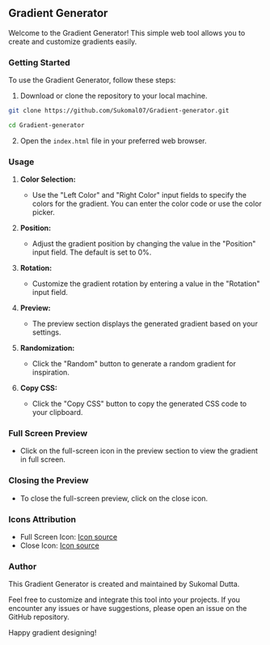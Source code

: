 ## Gradient Generator

Welcome to the Gradient Generator! This simple web tool allows you to create and customize gradients easily.

### Getting Started

To use the Gradient Generator, follow these steps:

1. Download or clone the repository to your local machine.

```bash
git clone https://github.com/Sukomal07/Gradient-generator.git
```

```bash
cd Gradient-generator
```

2. Open the `index.html` file in your preferred web browser.

### Usage

1. **Color Selection:**

   - Use the "Left Color" and "Right Color" input fields to specify the colors for the gradient. You can enter the color code or use the color picker.

2. **Position:**

   - Adjust the gradient position by changing the value in the "Position" input field. The default is set to 0%.

3. **Rotation:**

   - Customize the gradient rotation by entering a value in the "Rotation" input field.

4. **Preview:**

   - The preview section displays the generated gradient based on your settings.

5. **Randomization:**

   - Click the "Random" button to generate a random gradient for inspiration.

6. **Copy CSS:**
   - Click the "Copy CSS" button to copy the generated CSS code to your clipboard.

### Full Screen Preview

- Click on the full-screen icon in the preview section to view the gradient in full screen.

### Closing the Preview

- To close the full-screen preview, click on the close icon.

### Icons Attribution

- Full Screen Icon: [Icon source](https://cdn-icons-png.flaticon.com/128/7344/7344574.png)
- Close Icon: [Icon source](https://cdn-icons-png.flaticon.com/128/2961/2961937.png)

### Author

This Gradient Generator is created and maintained by Sukomal Dutta.

Feel free to customize and integrate this tool into your projects. If you encounter any issues or have suggestions, please open an issue on the GitHub repository.

Happy gradient designing!
